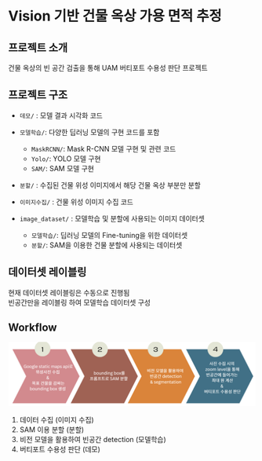 # Vision 기반 건물 옥상 가용 면적 추정

## 프로젝트 소개
건물 옥상의 빈 공간 검출을 통해 UAM 버티포트 수용성 판단 프로젝트

## 프로젝트 구조
- `데모/` : 모델 결과 시각화 코드 

- `모델학습/`: 다양한 딥러닝 모델의 구현 코드를 포함
  - `MaskRCNN/`: Mask R-CNN 모델 구현 및 관련 코드
  - `Yolo/`: YOLO 모델 구현
  - `SAM/`: SAM 모델 구현

- `분할/` : 수집된 건물 위성 이미지에서 해당 건물 옥상 부분만 분할

- `이미지수집/` : 건물 위성 이미지 수집 코드

- `image_dataset/` : 모델학습 및 분할에 사용되는 이미지 데이터셋
  - `모델학습/`: 딥러닝 모델의 Fine-tuning을 위한 데이터셋
  - `분할/`: SAM을 이용한 건물 분할에 사용되는 데이터셋

## 데이터셋 레이블링
현재 데이터셋 레이블링은 수동으로 진행됨  
빈공간만을 레이블링 하여 모델학습 데이터셋 구성  

## Workflow
![프로젝트 워크플로우](./images/image.png)
1. 데이터 수집 (이미지 수집)
2. SAM 이용 분할 (분할)
3. 비전 모델을 활용하여 빈공간 detection (모델학습)
4. 버티포트 수용성 판단 (데모)